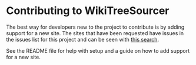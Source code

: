 # Contributing to WikiTreeSourcer

The best way for developers new to the project to contribute is by adding support for a new site. The sites that have been requested have issues in the issues list for this project and can be seen with [this search](https://github.com/RobPavey/wikitree-sourcer/issues?q=is%3Aissue%20state%3Aopen%20label%3A%22Add%20new%20site%22).

See the README file for help with setup and a guide on how to add support for a new site.


